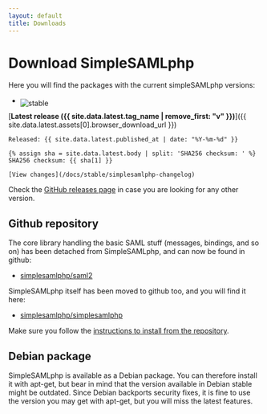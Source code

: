 ```yaml
---
layout: default
title: Downloads
---
```


# Download SimpleSAMLphp

Here you will find the packages with the current simpleSAMLphp versions:

* <img style="position: relative; top: 5px" src="/res/icons/completed.png" alt="stable">
[**Latest release ({{ site.data.latest.tag_name | remove_first: "v" }})**]({{ site.data.latest.assets[0].browser_download_url }})

    Released: {{ site.data.latest.published_at | date: "%Y-%m-%d" }}

    {% assign sha = site.data.latest.body | split: 'SHA256 checksum: ' %}
    SHA256 checksum: {{ sha[1] }}

    [View changes](/docs/stable/simplesamlphp-changelog)

Check the [GitHub releases page](https://github.com/simplesamlphp/simplesamlphp/releases)
in case you are looking for any other version.

## Github repository

The core library handling the basic SAML stuff (messages, bindings, and so on) has been
detached from SimpleSAMLphp, and can now be found in github:

* [simplesamlphp/saml2](https://github.com/simplesamlphp/saml2)

SimpleSAMLphp itself has been moved to github too, and you will find it here:

* [simplesamlphp/simplesamlphp](https://github.com/simplesamlphp/simplesamlphp)

Make sure you follow the
[instructions to install from the repository](https://simplesamlphp.org/docs/latest/simplesamlphp-install-repo.html).

## Debian package

SimpleSAMLphp is available as a Debian package. You can therefore install it with apt-get,
but bear in mind that the version available in Debian stable might be outdated. Since Debian
backports security fixes, it is fine to use the version you may get with apt-get, but you will
miss the latest features.
